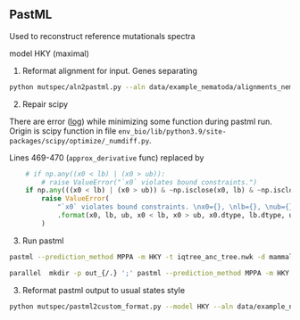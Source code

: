## PastML

Used to reconstruct reference mutationals spectra

model HKY (maximal)

1. Reformat alignment for input. Genes separating

```bash
python mutspec/aln2pastml.py --aln data/example_nematoda/alignments_nematoda_clean --scheme data/example_nematoda/scheme_devilworm.nex --outdir data/example_nematoda/leaves
```

2. Repair scipy

There are error ([log](./pastml.log)) while minimizing some function during pastml run. Origin is scipy function in 
file `env_bio/lib/python3.9/site-packages/scipy/optimize/_numdiff.py`.

Lines 469-470 (`approx_derivative` func) replaced by

```python
    # if np.any((x0 < lb) | (x0 > ub)):
        # raise ValueError("`x0` violates bound constraints.")
    if np.any(((x0 < lb) | (x0 > ub)) & ~np.isclose(x0, lb) & ~np.isclose(x0, ub)):
        raise ValueError(
            "`x0` violates bound constraints. \nx0={}, \nlb={}, \nub={}, \n(x0 < lb)={}, \n(x0 > ub)={}, \nx0 type={}, \nlb type={}, \nub type={},"
            .format(x0, lb, ub, x0 < lb, x0 > ub, x0.dtype, lb.dtype, ub.dtype)
        )
```

3. Run pastml

```bash
pastml --prediction_method MPPA -m HKY -t iqtree_anc_tree.nwk -d mammals_nd1.tsv --work_dir pastml_states/ --html pastml_states/tree.html --threads 8

parallel  mkdir -p out_{/.} ';' pastml --prediction_method MPPA -m HKY -t {/.}.nwk -d {} --work_dir out_{/.} --html out_{/.}/tree.html --threads 8 ::: *.tsv
```

3. Reformat pastml output to usual states style

```bash
python mutspec/pastml2custom_format.py --model HKY --aln data/example_nematoda/alignments_nematoda_clean/ --outpath data/example_nematoda/genes_states.pastml_HKY.tsv data/example_nematoda/pastml_n_HKY/*
```